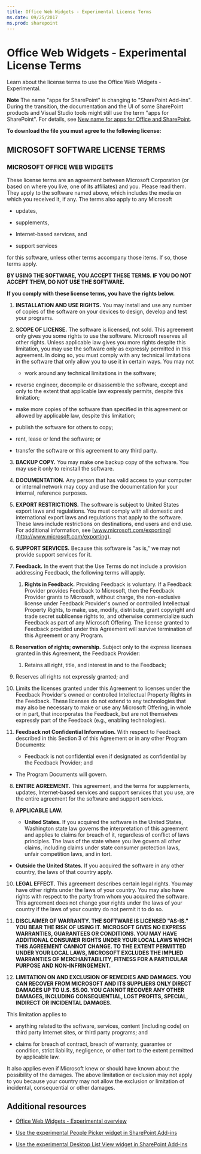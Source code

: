 ```yaml
---
title: Office Web Widgets - Experimental License Terms
ms.date: 09/25/2017
ms.prod: sharepoint
---
```



# Office Web Widgets - Experimental License Terms
Learn about the license terms to use the Office Web Widgets - Experimental.
 

 **Note**  The name "apps for SharePoint" is changing to "SharePoint Add-ins". During the transition, the documentation and the UI of some SharePoint products and Visual Studio tools might still use the term "apps for SharePoint". For details, see  [New name for apps for Office and SharePoint](new-name-for-apps-for-sharepoint.md#bk_newname).
 

 **To download the file you must agree to the following license:**
 

## MICROSOFT SOFTWARE LICENSE TERMS


### MICROSOFT OFFICE WEB WIDGETS

These license terms are an agreement between Microsoft Corporation (or based on where you live, one of its affiliates) and you. Please read them. They apply to the software named above, which includes the media on which you received it, if any. The terms also apply to any Microsoft
 

 

- updates,
    
 
- supplements,
    
 
- Internet-based services, and
    
 
- support services
    
 
for this software, unless other terms accompany those items. If so, those terms apply.
 

 
 **BY USING THE SOFTWARE, YOU ACCEPT THESE TERMS. IF YOU DO NOT ACCEPT THEM, DO NOT USE THE SOFTWARE.**
 

 
 **If you comply with these license terms, you have the rights below.**
 

 

1.  **INSTALLATION AND USE RIGHTS.** You may install and use any number of copies of the software on your devices to design, develop and test your programs.
    
 
2.  **SCOPE OF LICENSE.** The software is licensed, not sold. This agreement only gives you some rights to use the software. Microsoft reserves all other rights. Unless applicable law gives you more rights despite this limitation, you may use the software only as expressly permitted in this agreement. In doing so, you must comply with any technical limitations in the software that only allow you to use it in certain ways. You may not
    
      - work around any technical limitations in the software;
    
 
  - reverse engineer, decompile or disassemble the software, except and only to the extent that applicable law expressly permits, despite this limitation;
    
 
  - make more copies of the software than specified in this agreement or allowed by applicable law, despite this limitation;
    
 
  - publish the software for others to copy;
    
 
  - rent, lease or lend the software; or
    
 
  - transfer the software or this agreement to any third party.
    
 
3.  **BACKUP COPY.** You may make one backup copy of the software. You may use it only to reinstall the software.
    
 
4.  **DOCUMENTATION.** Any person that has valid access to your computer or internal network may copy and use the documentation for your internal, reference purposes.
    
 
5.  **EXPORT RESTRICTIONS.** The software is subject to United States export laws and regulations. You must comply with all domestic and international export laws and regulations that apply to the software. These laws include restrictions on destinations, end users and end use. For additional information, see [www.microsoft.com/exporting](http://www.microsoft.com/exporting).
    
 
6.  **SUPPORT SERVICES.** Because this software is "as is," we may not provide support services for it.
    
 
7.  **Feedback.** In the event that the Use Terms do not include a provision addressing Feedback, the following terms will apply.
    
      1.  **Rights in Feedback.** Providing Feedback is voluntary. If a Feedback Provider provides Feedback to Microsoft, then the Feedback Provider grants to Microsoft, without charge, the non-exclusive license under Feedback Provider's owned or controlled Intellectual Property Rights, to make, use, modify, distribute, grant copyright and trade secret sublicense rights to, and otherwise commercialize such Feedback as part of any Microsoft Offering. The license granted to Feedback provided under this Agreement will survive termination of this Agreement or any Program.
    
 
  2.  **Reservation of rights; ownership.** Subject only to the express licenses granted in this Agreement, the Feedback Provider:
    
      1. Retains all right, title, and interest in and to the Feedback;
    
 
  2. Reserves all rights not expressly granted; and
    
 
  3. Limits the licenses granted under this Agreement to licenses under the Feedback Provider's owned or controlled Intellectual Property Rights in the Feedback. These licenses do not extend to any technologies that may also be necessary to make or use any Microsoft Offering, in whole or in part, that incorporates the Feedback, but are not themselves expressly part of the Feedback (e.g., enabling technologies).
    
 
  3.  **Feedback not Confidential Information.** With respect to Feedback described in this Section 3 of this Agreement or in any other Program Documents:
    
      - Feedback is not confidential even if designated as confidential by the Feedback Provider; and
    
 
  - The Program Documents will govern.
    
 
8.  **ENTIRE AGREEMENT.** This agreement, and the terms for supplements, updates, Internet-based services and support services that you use, are the entire agreement for the software and support services.
    
 
9.  **APPLICABLE LAW.**
    
      -  **United States.** If you acquired the software in the United States, Washington state law governs the interpretation of this agreement and applies to claims for breach of it, regardless of conflict of laws principles. The laws of the state where you live govern all other claims, including claims under state consumer protection laws, unfair competition laws, and in tort.
    
 
  -  **Outside the United States.** If you acquired the software in any other country, the laws of that country apply.
    
 
10.  **LEGAL EFFECT.** This agreement describes certain legal rights. You may have other rights under the laws of your country. You may also have rights with respect to the party from whom you acquired the software. This agreement does not change your rights under the laws of your country if the laws of your country do not permit it to do so.
    
 
11.  **DISCLAIMER OF WARRANTY. THE SOFTWARE IS LICENSED "AS-IS." YOU BEAR THE RISK OF USING IT. MICROSOFT GIVES NO EXPRESS WARRANTIES, GUARANTEES OR CONDITIONS. YOU MAY HAVE ADDITIONAL CONSUMER RIGHTS UNDER YOUR LOCAL LAWS WHICH THIS AGREEMENT CANNOT CHANGE. TO THE EXTENT PERMITTED UNDER YOUR LOCAL LAWS, MICROSOFT EXCLUDES THE IMPLIED WARRANTIES OF MERCHANTABILITY, FITNESS FOR A PARTICULAR PURPOSE AND NON-INFRINGEMENT.**
    
 
12.  **LIMITATION ON AND EXCLUSION OF REMEDIES AND DAMAGES. YOU CAN RECOVER FROM MICROSOFT AND ITS SUPPLIERS ONLY DIRECT DAMAGES UP TO U.S. $5.00. YOU CANNOT RECOVER ANY OTHER DAMAGES, INCLUDING CONSEQUENTIAL, LOST PROFITS, SPECIAL, INDIRECT OR INCIDENTAL DAMAGES.**
    
 
This limitation applies to
 

 

- anything related to the software, services, content (including code) on third party Internet sites, or third party programs; and
    
 
- claims for breach of contract, breach of warranty, guarantee or condition, strict liability, negligence, or other tort to the extent permitted by applicable law.
    
 
It also applies even if Microsoft knew or should have known about the possibility of the damages. The above limitation or exclusion may not apply to you because your country may not allow the exclusion or limitation of incidental, consequential or other damages.
 

 

## Additional resources
<a name="bk_addresources"> </a>


-  [Office Web Widgets - Experimental overview](office-web-widgetsexperimental-overview.md)
    
 
-  [Use the experimental People Picker widget in SharePoint Add-ins](use-the-experimental-people-picker-widget-in-sharepoint-add-ins.md)
    
 
-  [Use the experimental Desktop List View widget in SharePoint Add-ins](use-the-experimental-desktop-list-view-widget-in-sharepoint-add-ins.md)
    
 

